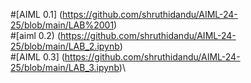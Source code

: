 #[AIML 0.1] (https://github.com/shruthidandu/AIML-24-25/blob/main/LAB%2001)\
#[aiml 0.2) (https://github.com/shruthidandu/AIML-24-25/blob/main/LAB_2.ipynb)\
#[AIML 0.3] (https://github.com/shruthidandu/AIML-24-25/blob/main/LAB_3.ipynb)\
